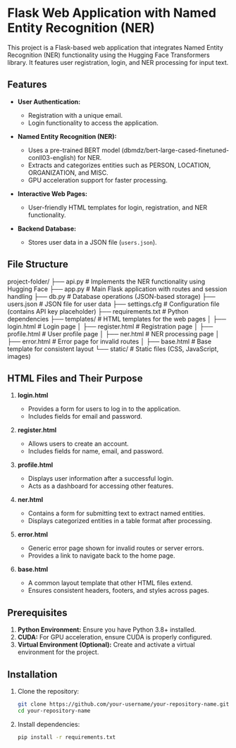 # Flask Web Application with Named Entity Recognition (NER)

This project is a Flask-based web application that integrates Named Entity Recognition (NER) functionality using the Hugging Face Transformers library. It features user registration, login, and NER processing for input text.

## Features

- **User Authentication:**
  - Registration with a unique email.
  - Login functionality to access the application.

- **Named Entity Recognition (NER):**
  - Uses a pre-trained BERT model (dbmdz/bert-large-cased-finetuned-conll03-english) for NER.
  - Extracts and categorizes entities such as PERSON, LOCATION, ORGANIZATION, and MISC.
  - GPU acceleration support for faster processing.

- **Interactive Web Pages:**
  - User-friendly HTML templates for login, registration, and NER functionality.

- **Backend Database:**
  - Stores user data in a JSON file (`users.json`).

## File Structure

project-folder/ ├── api.py # Implements the NER functionality using Hugging Face ├── app.py # Main Flask application with routes and session handling ├── db.py # Database operations (JSON-based storage) ├── users.json # JSON file for user data ├── settings.cfg # Configuration file (contains API key placeholder) ├── requirements.txt # Python dependencies ├── templates/ # HTML templates for the web pages │ ├── login.html # Login page │ ├── register.html # Registration page │ ├── profile.html # User profile page │ ├── ner.html # NER processing page │ ├── error.html # Error page for invalid routes │ ├── base.html # Base template for consistent layout └── static/ # Static files (CSS, JavaScript, images)


## HTML Files and Their Purpose

1. **login.html**  
   - Provides a form for users to log in to the application.  
   - Includes fields for email and password.

2. **register.html**  
   - Allows users to create an account.  
   - Includes fields for name, email, and password.

3. **profile.html**  
   - Displays user information after a successful login.  
   - Acts as a dashboard for accessing other features.

4. **ner.html**  
   - Contains a form for submitting text to extract named entities.  
   - Displays categorized entities in a table format after processing.

5. **error.html**  
   - Generic error page shown for invalid routes or server errors.  
   - Provides a link to navigate back to the home page.

6. **base.html**  
   - A common layout template that other HTML files extend.  
   - Ensures consistent headers, footers, and styles across pages.

## Prerequisites

1. **Python Environment:** Ensure you have Python 3.8+ installed.
2. **CUDA:** For GPU acceleration, ensure CUDA is properly configured.
3. **Virtual Environment (Optional):** Create and activate a virtual environment for the project.

## Installation

1. Clone the repository:
   ```bash
   git clone https://github.com/your-username/your-repository-name.git
   cd your-repository-name
   ```

2. Install dependencies:
   ```bash
   pip install -r requirements.txt
   ```